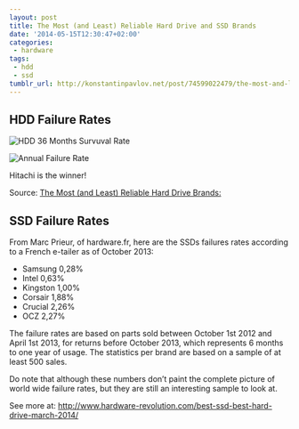 ```yaml
---
layout: post
title: The Most (and Least) Reliable Hard Drive and SSD Brands
date: '2014-05-15T12:30:47+02:00'
categories:
 - hardware
tags:
 - hdd
 - ssd
tumblr_url: http://konstantinpavlov.net/post/74599022479/the-most-and-least-reliable-hard-drive-brands
---
```


## HDD Failure Rates

![HDD 36 Months Survuval Rate](http://i.kinja-img.com/gawker-media/image/upload/s--7MqiawL8--/c_fit,fl_progressive,q_80,w_636/19d8o32tg2hvxpng.png)
<!--more-->
![Annual Failure Rate](http://i.kinja-img.com/gawker-media/image/upload/s--EZb5yNRk--/c_fit,fl_progressive,q_80,w_320/19d8ozgwl22v9jpg.jpg)

Hitachi is the winner!

Source: [The Most (and Least) Reliable Hard Drive Brands:](http://lifehacker.com/the-most-and-least-reliable-hard-drive-brands-1505797966)


## SSD Failure Rates

From Marc Prieur, of hardware.fr, here are the SSDs failures rates according to a French e-tailer as of October 2013:

- Samsung 0,28%
- Intel 0,63%
- Kingston 1,00%
- Corsair 1,88%
- Crucial 2,26%
- OCZ 2,27%

The failure rates are based on parts sold between October 1st 2012 and April 1st 2013, for returns before October 2013, which represents 6 months to one year of usage. The statistics per brand are based on a sample of at least 500 sales.

Do note that although these numbers don’t paint the complete picture of world wide failure rates, but they are still an interesting sample to look at.

See more at: http://www.hardware-revolution.com/best-ssd-best-hard-drive-march-2014/
